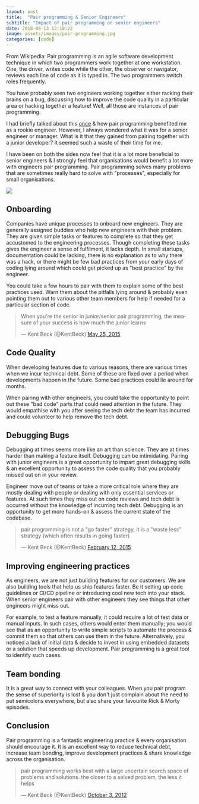 ```yaml
---
layout: post
title:  "Pair programming & Senior Engineers"
subtitle: "Impact of pair programming on senior engineers"
date: 2018-08-13 12:10:22
image: assets/images/pair-programming.jpg
categories: [code]
---
```



From Wikipedia:
Pair programming is an agile software development technique in which two programmers work together at one workstation. One, the driver, writes code while the other, the observer or navigator, reviews each line of code as it is typed in. The two programmers switch roles frequently.

You have probably seen two engineers working together either racking their brains on a bug, discussing how to improve the code quality in a particular area or hacking together a feature! Well, all those are instances of pair programming.

I had briefly talked about this [once](https://blog.playment.io/deepak-puthraya-software-developer-story/ "Experience at Playment") & how pair programming benefited me as a rookie engineer. However, I always wondered what it was for a senior engineer or manager. What is it that they gained from pairing together with a junior developer? It seemed such a waste of their time for me.

I have been on both the sides now feel that it is a lot more beneficial to senior engineers & I strongly feel that organisations would benefit a lot more with engineers pair programming. Pair programming solves many problems that are sometimes really hard to solve with "processes", especially for small organisations.

<img src='https://i.redd.it/kg3cgpznfql01.jpg'/>

## Onboarding
Companies have unique processes to onboard new engineers. They are generally assigned buddies who help new engineers with their problem. They are given simple tasks or features to complete so that they get accustomed to the engineering processes. Though completing these tasks gives the engineer a sense of fulfilment, it lacks depth. In small startups, documentation could be lacking, there is no explanation as to why there was a hack, or there might be few bad practices from your early days of coding lying around which could get picked up as "best practice" by the engineer.

You could take a few hours to pair with them to explain some of the best practices used. Warn them about the pitfalls lying around & probably even pointing them out to various other team members for help if needed for a particular section of code.

<blockquote class="twitter-tweet" data-lang="en"><p lang="en" dir="ltr">When you&#39;re the senior in junior/senior pair programming, the measure of your success is how much the junior learns</p>&mdash; Kent Beck (@KentBeck) <a href="https://twitter.com/KentBeck/status/602892538337337345?ref_src=twsrc%5Etfw">May 25, 2015</a></blockquote>
<script async src="https://platform.twitter.com/widgets.js" charset="utf-8"></script>

## Code Quality
When developing features due to various reasons, there are various times when we incur technical debt. Some of these are fixed over a period when developments happen in the future. Some bad practices could lie around for months.

When pairing with other engineers, you could take the opportunity to point out these "bad code" parts that could need attention in the future. They would empathise with you after seeing the tech debt the team has incurred and could volunteer to help remove the tech debt.

## Debugging Bugs
Debugging at times seems more like an art than science. They are at times harder than making a feature itself. Debugging can be intimidating. Pairing with junior engineers is a great opportunity to impart great debugging skills  & an excellent opportunity to assess the code quality that you probably missed out on in your review.

Engineer move out of teams or take a more critical role where they are mostly dealing with people or dealing with only essential services or features. At such times they miss out on code reviews and tech debt is occurred without the knowledge of incurring tech debt. Debugging is an opportunity to get more hands-on & assess the current state of the codebase.

<blockquote class="twitter-tweet" data-lang="en"><p lang="en" dir="ltr">pair programming is not a &quot;go faster&quot; strategy, it is a &quot;waste less&quot; strategy (which often results in going faster)</p>&mdash; Kent Beck (@KentBeck) <a href="https://twitter.com/KentBeck/status/565921158025842688?ref_src=twsrc%5Etfw">February 12, 2015</a></blockquote>
<script async src="https://platform.twitter.com/widgets.js" charset="utf-8"></script>


## Improving engineering practices
As engineers, we are not just building features for our customers. We are also building tools that help us ship features faster. Be it setting up code guidelines or CI/CD pipeline or introducing cool new tech into your stack. When senior engineers pair with other engineers they see things that other engineers might miss out.

For example, to test a feature manually, it could require a lot of test data or manual inputs. In such cases, others would enter them manually; you would see that as an opportunity to write simple scripts to automate the process & commit them so that others can use them in the future. Alternatively, you noticed a lack of initial data & decide to invest in using embedded datasets or a solution that speeds up development. Pair programming is a great tool to identify such cases.

## Team bonding
It is a great way to connect with your colleagues. When you pair program the sense of superiority is lost & you don't just complain about the need to put semicolons everywhere, but also share your favourite Rick & Morty episodes.

## Conclusion
Pair programming is a fantastic engineering practice & every organisation should encourage it. It is an excellent way to reduce technical debt, increase team bonding, improve development practices & share knowledge across the organisation.

<blockquote class="twitter-tweet" data-lang="en"><p lang="en" dir="ltr">pair programming works best with a large uncertain search space of problems and solutions. the closer to a solved problem, the less it helps</p>&mdash; Kent Beck (@KentBeck) <a href="https://twitter.com/KentBeck/status/253532726714580992?ref_src=twsrc%5Etfw">October 3, 2012</a></blockquote>
<script async src="https://platform.twitter.com/widgets.js" charset="utf-8"></script>
<!--stackedit_data:
eyJoaXN0b3J5IjpbMTIyODA0MTE3MF19
-->

